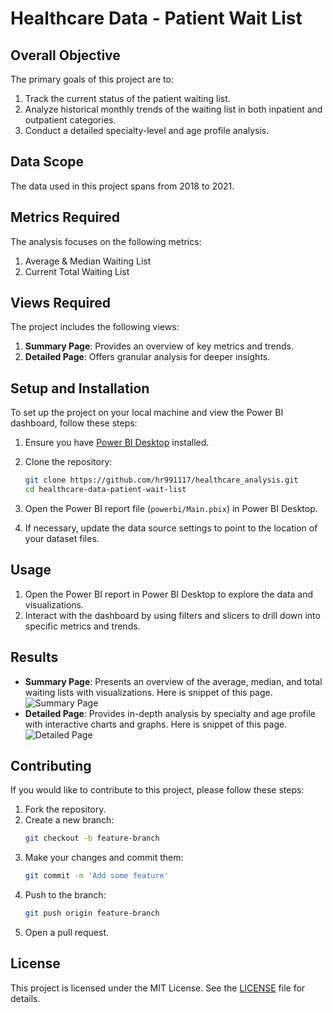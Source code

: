# Healthcare Data - Patient Wait List

## Overall Objective
The primary goals of this project are to:
1. Track the current status of the patient waiting list.
2. Analyze historical monthly trends of the waiting list in both inpatient and outpatient categories.
3. Conduct a detailed specialty-level and age profile analysis.

## Data Scope
The data used in this project spans from 2018 to 2021.

## Metrics Required
The analysis focuses on the following metrics:
1. Average & Median Waiting List
2. Current Total Waiting List

## Views Required
The project includes the following views:
1. **Summary Page**: Provides an overview of key metrics and trends.
2. **Detailed Page**: Offers granular analysis for deeper insights.

## Setup and Installation
To set up the project on your local machine and view the Power BI dashboard, follow these steps:

1. Ensure you have [Power BI Desktop](https://powerbi.microsoft.com/desktop) installed.

2. Clone the repository:
    ```sh
    git clone https://github.com/hr991117/healthcare_analysis.git
    cd healthcare-data-patient-wait-list
    ```

3. Open the Power BI report file (`powerbi/Main.pbix`) in Power BI Desktop.

4. If necessary, update the data source settings to point to the location of your dataset files.

## Usage
1. Open the Power BI report in Power BI Desktop to explore the data and visualizations.
2. Interact with the dashboard by using filters and slicers to drill down into specific metrics and trends.

## Results
- **Summary Page**: Presents an overview of the average, median, and total waiting lists with visualizations.
     Here is snippet of this page.
   ![Summary Page](https://github.com/user-attachments/assets/34d7aff0-fbf1-471b-9d16-c90b3a5376c0)
- **Detailed Page**: Provides in-depth analysis by specialty and age profile with interactive charts and graphs.
    Here is snippet of this page.
   ![Detailed Page](https://github.com/user-attachments/assets/8a34535a-69fc-46f8-94b0-125350ddb7d4)

## Contributing
If you would like to contribute to this project, please follow these steps:
1. Fork the repository.
2. Create a new branch:
    ```sh
    git checkout -b feature-branch
    ```
3. Make your changes and commit them:
    ```sh
    git commit -m 'Add some feature'
    ```
4. Push to the branch:
    ```sh
    git push origin feature-branch
    ```
5. Open a pull request.

## License
This project is licensed under the MIT License. See the [LICENSE](LICENSE) file for details.
